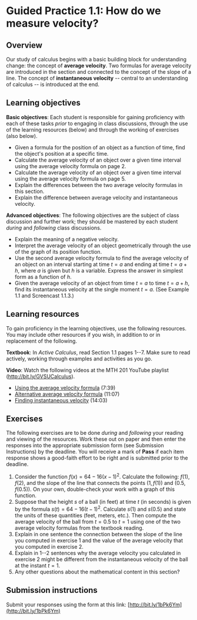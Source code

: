 # Guided Practice 1.1: How do we measure velocity?

## Overview 

Our study of calculus begins with a basic building block for understanding change: the concept of **average velocity**. Two formulas for average velocity are introduced in the section and connected to the concept of the slope of a line. The concept of **instantaneous velocity** -- central to an understanding of calculus -- is introduced at the end. 

## Learning objectives

__Basic objectives__: Each student is responsible for gaining proficiency with each of these tasks _prior_ to engaging in class discussions, through the use of the learning resources (below) and through the working of exercises (also below). 

* Given a formula for the position of an object as a function of time, find the object's position at a specific time. 
* Calculate the average velocity of an object over a given time interval using the average velocity formula on page 2. 
* Calculate the average velocity of an object over a given time interval using the average velocity formula on page 5.
* Explain the differences between the two average velocity formulas in this section. 
* Explain the difference between average velocity and instantaneous velocity. 

__Advanced objectives__: The following objectives are the subject of class discussion and further work; they should be mastered by each student _during_ and _following_ class discussions. 

* Explain the meaning of a negative velocity. 
* Interpret the average velocity of an object geometrically through the use of the graph of its position function. 
* Use the second average velocity formula to find the average velocity of an object on an interval starting at time $t = a$ and ending at time $t = a + h$, where $a$ is given but $h$ is a variable. Express the answer in simplest form as a function of $h$. 
* Given the average velocity of an object from time $t = a$ to time $t = a+h$, find its instantaneous velocity at the single moment $t = a$. (See Example 1.1 and Screencast 1.1.3.)

## Learning resources 

To gain proficiency in the learning objectives, use the following resources. You may include other resources if you wish, in addition to or in replacement of the following. 

__Textbook__: In _Active Calculus_, read Section 1.1 pages 1--7. Make sure to read actively, working through examples and activities as you go. 

__Video__: Watch the following videos at the MTH 201 YouTube playlist (http://bit.ly/GVSUCalculus). 

- [Using the average velocity formula](https://www.youtube.com/watch?v=6HPe7iwr88k) (7:39)
- [Alternative average velocity formula](https://www.youtube.com/watch?v=O_Z9osv6VGk) (11:07)
- [Finding instantaneous velocity](https://www.youtube.com/watch?v=j8kJubOTkME) (14:03) 

## Exercises

The following exercises are to be done _during_ and _following_ your reading and viewing of the resources. Work these out on paper and then enter the responses into the appropriate submission form (see Submission Instructions) by the deadline. You will receive a mark of __Pass__ if each item response shows a good-faith effort to be right and is submitted prior to the deadline. 

1. Consider the function $f(x) = 64 - 16(x-1)^2$. Calculate the following: $f(1)$, $f(2)$, and the slope of the line that connects the points $(1, f(1))$ and $(0.5, f(0.5))$. On your own, double-check your work with a graph of this function. 
2. Suppose that the height $s$ of a ball (in feet) at time $t$ (in seconds) is given by the formula $s(t) = 64-16(t-1)^2$. Calculate $s(1)$ and $s(0.5)$ and state the units of these quantities (feet, meters, etc.). Then compute the average velocity of the ball from $t = 0.5$ to $t = 1$ using one of the two average velocity formulas from the textbook reading. 
3. Explain in one sentence the connection between the slope of the line you computed in exercise 1 and the value of the average velocity that you computed in exercise 2. 
4. Explain in 1--2 sentences why the average velocity you calculated in exercise 2 might be different from the instantaneous velocity of the ball at the instant $t = 1$. 
5. Any other questions about the mathematical content in this section? 


## Submission instructions

Submit your responses using the form at this link: [http://bit.ly/1bPk6Ym](http://bit.ly/1bPk6Ym)
